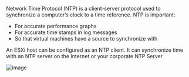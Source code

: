 Network Time Protocol (NTP) is a client-server protocol used to synchronize a computer’s clock to a time reference. NTP is important:

* For accurate performance graphs
* For accurate time stamps in log messages
* So that virtual machines have a source to synchronize with 

An ESXi host can be configured as an NTP client. It can synchronize time with an NTP server on the Internet or your corporate NTP Server

![image](https://user-images.githubusercontent.com/43572616/149752151-60d6e189-08a5-4199-b84d-86a5e75c54b3.png)
